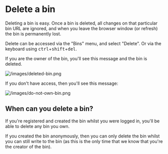 # Delete a bin

Deleting a bin is easy. Once a bin is deleted, all changes on that particular bin URL are ignored, and when you leave the browser window (or refresh) the bin is permanently lost.

Delete can be accessed via the "Bins" menu, and select "Delete". Or via the keyboard using <kbd>ctrl</kbd>+<kbd>shift</kbd>+<kbd>del</kbd>.

If you are the owner of the bin, you'll see this message and the bin is deleted.

![/images/deleted-bin.png](/images/deleted-bin.png)

If you don't have access, then you'll see this message:

![/images/do-not-own-bin.png](/images/do-not-own-bin.png)

## When can you delete a bin?

If you're registered and created the bin whilst you were logged in, you'll be able to delete any bin you own. 

If you created the bin anonymously, then you can only delete the bin whilst you can still write to the bin (as this is the only time that we know that you're the creator of the bin).